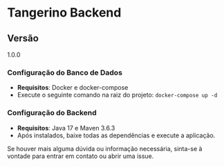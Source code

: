 # Tangerino Backend

## Versão
1.0.0

### Configuração do Banco de Dados
- **Requisitos**: Docker e docker-compose
- Execute o seguinte comando na raiz do projeto: `docker-compose up -d`

### Configuração do Backend
- **Requisitos**: Java 17 e Maven 3.6.3
- Após instalados, baixe todas as dependências e execute a aplicação.

Se houver mais alguma dúvida ou informação necessária, sinta-se à vontade para entrar em contato ou abrir uma issue.
